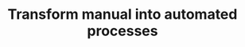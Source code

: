 ---
title: Transform manual into automated processes
description: Use a software-defined, programmatic approach to manage your infrastructure for efficient workflow automation.
image: /img/use-cases/transform.png
width: large
priority: 5
frontpage: true
tags:
  - transform
---